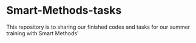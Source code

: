 # Smart-Methods-tasks
This repository is to sharing our finished codes and tasks for our summer training with Smart Methods'
